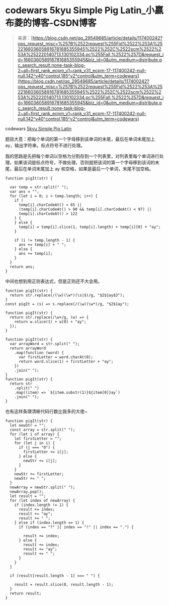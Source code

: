 <!--yml
category: codewars
date: 2022-08-13 11:39:08
-->

# codewars 5kyu Simple Pig Latin_小嬴布菱的博客-CSDN博客

> 来源：[https://blog.csdn.net/qq_29549685/article/details/117400242?ops_request_misc=%257B%2522request%255Fid%2522%253A%2522166036058916781685355945%2522%252C%2522scm%2522%253A%252220140713.130102334.pc%255Fall.%2522%257D&request_id=166036058916781685355945&biz_id=0&utm_medium=distribute.pc_search_result.none-task-blog-2~all~first_rank_ecpm_v1~rank_v31_ecpm-17-117400242-null-null.142^v40^control,185^v2^control&utm_term=codewars](https://blog.csdn.net/qq_29549685/article/details/117400242?ops_request_misc=%257B%2522request%255Fid%2522%253A%2522166036058916781685355945%2522%252C%2522scm%2522%253A%252220140713.130102334.pc%255Fall.%2522%257D&request_id=166036058916781685355945&biz_id=0&utm_medium=distribute.pc_search_result.none-task-blog-2~all~first_rank_ecpm_v1~rank_v31_ecpm-17-117400242-null-null.142^v40^control,185^v2^control&utm_term=codewars)

codewars [5kyu Simple Pig Latin](https://www.codewars.com/kata/520b9d2ad5c005041100000f/train/javascript)

题目大意：把每个单词的第一个字母移到该单词的末尾，最后在单词末尾加上 ay，输出字符串。标点符号不进行处理。

我的思路是先把每个单词以空格为分割存到一个列表里，对列表里每个单词进行处理，如果该词是标点符号，不做处理，否则就把该词的第一个字母移到该词的末尾，最后在单词末尾加上 ay 和空格，如果是最后一个单词，末尾不加空格。

```
function pigIt(str) {

  var temp = str.split(" ");
  var ans = "";
  for (let i = 0; i < temp.length; i++) {
    if (
      temp[i].charCodeAt() < 65 ||
      (temp[i].charCodeAt() > 90 && temp[i].charCodeAt() < 97) ||
      temp[i].charCodeAt() > 122
    ) {
    } else {
      temp[i] = temp[i].slice(1, temp[i].length) + temp[i][0] + "ay";
    }

    if (i != temp.length - 1) {
      ans += temp[i] + " ";
    } else {
      ans += temp[i];
    }
  }
  return ans;
} 
```

中间也想到用正则表达式，但是正则还不大会用。

```
function pigIt(str) {
  return str.replace(/(\w)(\w*)(\s|$)/g, "$2$1ay$3");
}
const pigIt = (s) => s.replace(/(\w)(\w*)/g, "$2$1ay"); 
```

```
function pigIt(str) {
  return str.replace(/\w+/g, (w) => {
    return w.slice(1) + w[0] + "ay";
  });
} 
```

```
function pigIt(str) {
  var arrayWord = str.split(" ");
  return arrayWord
    .map(function (word) {
      var firstLetter = word.charAt(0);
      return word.slice(1) + firstLetter + "ay";
    })
    .join(" ");
}
function pigIt(str) {
  return str
    .split(" ")
    .map((item) => `${item.substr(1)}${item[0]}ay`)
    .join(" ");
} 
```

也有这样条理清晰代码行数比我多的大佬~

```
function pigIt(str) {
  let newStr = "";
  const array = str.split(" ");
  for (let i of array) {
    let firstLetter = ""; 
    for (let j in i) {
      if (j === "0") {
        firstLetter += i[j]; 
      } else {
        newStr += i[j];
      }
    }
    newStr += firstLetter; 
    newStr += " "; 
  }
  newArray = newStr.split(" ");
  newArray.pop(); 
  let result = ""; 
  for (let index of newArray) {
    if (index.length != 1) {
      result += index;
      result += "ay";
      result += " ";
    } else if (index.length == 1) {
      if (index == "?" || index == "!" || index == ".") {

        result += index;
      } else {
        result += index;
        result += "ay";
        result += " ";
      }
    }
  }

  if (result[result.length - 1] === " ") {

    result = result.slice(0, result.length - 1);
  }
  return result;
} 
```